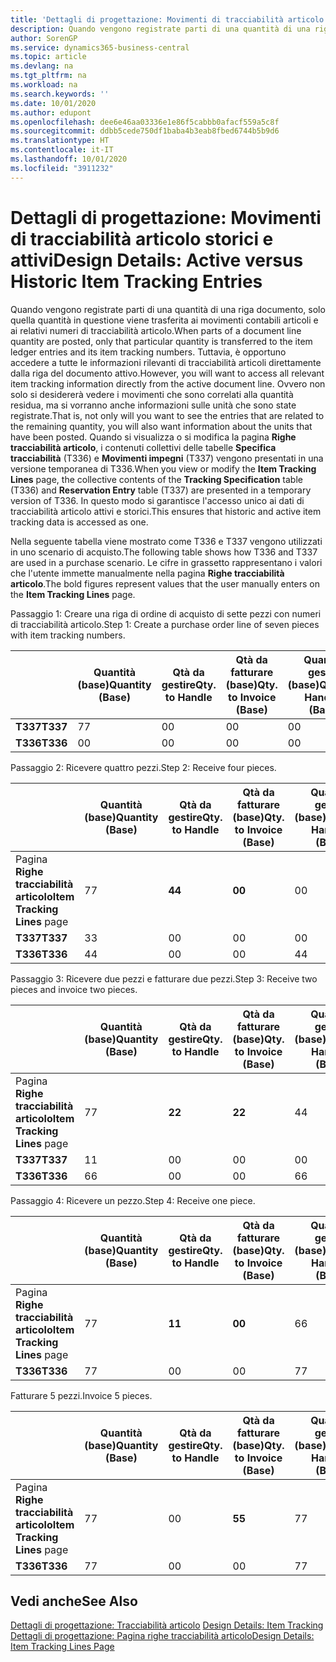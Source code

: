 ```yaml
---
title: 'Dettagli di progettazione: Movimenti di tracciabilità articolo storici e attivi | Microsoft Docs'
description: Quando vengono registrate parti di una quantità di una riga documento, solo quella quantità in questione viene trasferita ai movimenti contabili articoli e ai relativi numeri di tracciabilità articolo. Tuttavia, è opportuno accedere a tutte le informazioni rilevanti di tracciabilità articoli direttamente dalla riga del documento attivo. Ovvero non solo si desidererà vedere i movimenti che sono correlati alla quantità residua, ma si vorranno anche informazioni sulle unità che sono state registrate. Quando si visualizza o si modifica la pagina **Righe tracciabilità articolo**, i contenuti collettivi delle tabelle **Specifica tracciabilità** (T336) e **Movimenti impegni** (T337) vengono presentati in una versione temporanea di T336. In questo modo si garantisce l'accesso unico ai dati di tracciabilità articolo attivi e storici.
author: SorenGP
ms.service: dynamics365-business-central
ms.topic: article
ms.devlang: na
ms.tgt_pltfrm: na
ms.workload: na
ms.search.keywords: ''
ms.date: 10/01/2020
ms.author: edupont
ms.openlocfilehash: dee6e46aa03336e1e86f5cabbb0afacf559a5c8f
ms.sourcegitcommit: ddbb5cede750df1baba4b3eab8fbed6744b5b9d6
ms.translationtype: HT
ms.contentlocale: it-IT
ms.lasthandoff: 10/01/2020
ms.locfileid: "3911232"
---
```

# <a name="design-details-active-versus-historic-item-tracking-entries"></a><span data-ttu-id="f3f50-107">Dettagli di progettazione: Movimenti di tracciabilità articolo storici e attivi</span><span class="sxs-lookup"><span data-stu-id="f3f50-107">Design Details: Active versus Historic Item Tracking Entries</span></span>
<span data-ttu-id="f3f50-108">Quando vengono registrate parti di una quantità di una riga documento, solo quella quantità in questione viene trasferita ai movimenti contabili articoli e ai relativi numeri di tracciabilità articolo.</span><span class="sxs-lookup"><span data-stu-id="f3f50-108">When parts of a document line quantity are posted, only that particular quantity is transferred to the item ledger entries and its item tracking numbers.</span></span> <span data-ttu-id="f3f50-109">Tuttavia, è opportuno accedere a tutte le informazioni rilevanti di tracciabilità articoli direttamente dalla riga del documento attivo.</span><span class="sxs-lookup"><span data-stu-id="f3f50-109">However, you will want to access all relevant item tracking information directly from the active document line.</span></span> <span data-ttu-id="f3f50-110">Ovvero non solo si desidererà vedere i movimenti che sono correlati alla quantità residua, ma si vorranno anche informazioni sulle unità che sono state registrate.</span><span class="sxs-lookup"><span data-stu-id="f3f50-110">That is, not only will you want to see the entries that are related to the remaining quantity, you will also want information about the units that have been posted.</span></span> <span data-ttu-id="f3f50-111">Quando si visualizza o si modifica la pagina **Righe tracciabilità articolo**, i contenuti collettivi delle tabelle **Specifica tracciabilità** (T336) e **Movimenti impegni** (T337) vengono presentati in una versione temporanea di T336.</span><span class="sxs-lookup"><span data-stu-id="f3f50-111">When you view or modify the **Item Tracking Lines** page, the collective contents of the **Tracking Specification** table (T336) and **Reservation Entry** table (T337) are presented in a temporary version of T336.</span></span> <span data-ttu-id="f3f50-112">In questo modo si garantisce l'accesso unico ai dati di tracciabilità articolo attivi e storici.</span><span class="sxs-lookup"><span data-stu-id="f3f50-112">This ensures that historic and active item tracking data is accessed as one.</span></span>  

 <span data-ttu-id="f3f50-113">Nella seguente tabella viene mostrato come T336 e T337 vengono utilizzati in uno scenario di acquisto.</span><span class="sxs-lookup"><span data-stu-id="f3f50-113">The following table shows how T336 and T337 are used in a purchase scenario.</span></span> <span data-ttu-id="f3f50-114">Le cifre in grassetto rappresentano i valori che l'utente immette manualmente nella pagina **Righe tracciabilità articolo**.</span><span class="sxs-lookup"><span data-stu-id="f3f50-114">The bold figures represent values that the user manually enters on the **Item Tracking Lines** page.</span></span>  

 <span data-ttu-id="f3f50-115">Passaggio 1: Creare una riga di ordine di acquisto di sette pezzi con numeri di tracciabilità articolo.</span><span class="sxs-lookup"><span data-stu-id="f3f50-115">Step 1: Create a purchase order line of seven pieces with item tracking numbers.</span></span>  

||<span data-ttu-id="f3f50-116">**Quantità (base)**</span><span class="sxs-lookup"><span data-stu-id="f3f50-116">**Quantity (Base)**</span></span>|<span data-ttu-id="f3f50-117">**Qtà da gestire**</span><span class="sxs-lookup"><span data-stu-id="f3f50-117">**Qty. to Handle**</span></span>|<span data-ttu-id="f3f50-118">**Qtà da fatturare (base)**</span><span class="sxs-lookup"><span data-stu-id="f3f50-118">**Qty. to Invoice (Base)**</span></span>|<span data-ttu-id="f3f50-119">**Quantità gestita (base)**</span><span class="sxs-lookup"><span data-stu-id="f3f50-119">**Quantity Handled (Base)**</span></span>|<span data-ttu-id="f3f50-120">**Quantità fatturata (base)**</span><span class="sxs-lookup"><span data-stu-id="f3f50-120">**Quantity Invoiced (Base)**</span></span>|  
|-|----------------------------------------------|--------------------------------------------|------------------------------------------------------|-------------------------------------------------------|--------------------------------------------------------|  
|<span data-ttu-id="f3f50-121">**T337**</span><span class="sxs-lookup"><span data-stu-id="f3f50-121">**T337**</span></span>|<span data-ttu-id="f3f50-122">7</span><span class="sxs-lookup"><span data-stu-id="f3f50-122">7</span></span>|<span data-ttu-id="f3f50-123">0</span><span class="sxs-lookup"><span data-stu-id="f3f50-123">0</span></span>|<span data-ttu-id="f3f50-124">0</span><span class="sxs-lookup"><span data-stu-id="f3f50-124">0</span></span>|<span data-ttu-id="f3f50-125">0</span><span class="sxs-lookup"><span data-stu-id="f3f50-125">0</span></span>|<span data-ttu-id="f3f50-126">0</span><span class="sxs-lookup"><span data-stu-id="f3f50-126">0</span></span>|  
|<span data-ttu-id="f3f50-127">**T336**</span><span class="sxs-lookup"><span data-stu-id="f3f50-127">**T336**</span></span>|<span data-ttu-id="f3f50-128">0</span><span class="sxs-lookup"><span data-stu-id="f3f50-128">0</span></span>|<span data-ttu-id="f3f50-129">0</span><span class="sxs-lookup"><span data-stu-id="f3f50-129">0</span></span>|<span data-ttu-id="f3f50-130">0</span><span class="sxs-lookup"><span data-stu-id="f3f50-130">0</span></span>|<span data-ttu-id="f3f50-131">0</span><span class="sxs-lookup"><span data-stu-id="f3f50-131">0</span></span>|<span data-ttu-id="f3f50-132">0</span><span class="sxs-lookup"><span data-stu-id="f3f50-132">0</span></span>|  

 <span data-ttu-id="f3f50-133">Passaggio 2: Ricevere quattro pezzi.</span><span class="sxs-lookup"><span data-stu-id="f3f50-133">Step 2: Receive four pieces.</span></span>  

||<span data-ttu-id="f3f50-134">**Quantità (base)**</span><span class="sxs-lookup"><span data-stu-id="f3f50-134">**Quantity (Base)**</span></span>|<span data-ttu-id="f3f50-135">**Qtà da gestire**</span><span class="sxs-lookup"><span data-stu-id="f3f50-135">**Qty. to Handle**</span></span>|<span data-ttu-id="f3f50-136">**Qtà da fatturare (base)**</span><span class="sxs-lookup"><span data-stu-id="f3f50-136">**Qty. to Invoice (Base)**</span></span>|<span data-ttu-id="f3f50-137">**Quantità gestita (base)**</span><span class="sxs-lookup"><span data-stu-id="f3f50-137">**Quantity Handled (Base)**</span></span>|<span data-ttu-id="f3f50-138">**Quantità fatturata (base)**</span><span class="sxs-lookup"><span data-stu-id="f3f50-138">**Quantity Invoiced (Base)**</span></span>|  
|-|----------------------------------------------|--------------------------------------------|------------------------------------------------------|-------------------------------------------------------|--------------------------------------------------------|  
|<span data-ttu-id="f3f50-139">Pagina **Righe tracciabilità articolo**</span><span class="sxs-lookup"><span data-stu-id="f3f50-139">**Item Tracking Lines** page</span></span>|<span data-ttu-id="f3f50-140">7</span><span class="sxs-lookup"><span data-stu-id="f3f50-140">7</span></span>|<span data-ttu-id="f3f50-141">**4**</span><span class="sxs-lookup"><span data-stu-id="f3f50-141">**4**</span></span>|<span data-ttu-id="f3f50-142">**0**</span><span class="sxs-lookup"><span data-stu-id="f3f50-142">**0**</span></span>|<span data-ttu-id="f3f50-143">0</span><span class="sxs-lookup"><span data-stu-id="f3f50-143">0</span></span>|<span data-ttu-id="f3f50-144">0</span><span class="sxs-lookup"><span data-stu-id="f3f50-144">0</span></span>|  
|<span data-ttu-id="f3f50-145">**T337**</span><span class="sxs-lookup"><span data-stu-id="f3f50-145">**T337**</span></span>|<span data-ttu-id="f3f50-146">3</span><span class="sxs-lookup"><span data-stu-id="f3f50-146">3</span></span>|<span data-ttu-id="f3f50-147">0</span><span class="sxs-lookup"><span data-stu-id="f3f50-147">0</span></span>|<span data-ttu-id="f3f50-148">0</span><span class="sxs-lookup"><span data-stu-id="f3f50-148">0</span></span>|<span data-ttu-id="f3f50-149">0</span><span class="sxs-lookup"><span data-stu-id="f3f50-149">0</span></span>|<span data-ttu-id="f3f50-150">0</span><span class="sxs-lookup"><span data-stu-id="f3f50-150">0</span></span>|  
|<span data-ttu-id="f3f50-151">**T336**</span><span class="sxs-lookup"><span data-stu-id="f3f50-151">**T336**</span></span>|<span data-ttu-id="f3f50-152">4</span><span class="sxs-lookup"><span data-stu-id="f3f50-152">4</span></span>|<span data-ttu-id="f3f50-153">0</span><span class="sxs-lookup"><span data-stu-id="f3f50-153">0</span></span>|<span data-ttu-id="f3f50-154">0</span><span class="sxs-lookup"><span data-stu-id="f3f50-154">0</span></span>|<span data-ttu-id="f3f50-155">4</span><span class="sxs-lookup"><span data-stu-id="f3f50-155">4</span></span>|<span data-ttu-id="f3f50-156">0</span><span class="sxs-lookup"><span data-stu-id="f3f50-156">0</span></span>|  

 <span data-ttu-id="f3f50-157">Passaggio 3: Ricevere due pezzi e fatturare due pezzi.</span><span class="sxs-lookup"><span data-stu-id="f3f50-157">Step 3: Receive two pieces and invoice two pieces.</span></span>  

||<span data-ttu-id="f3f50-158">**Quantità (base)**</span><span class="sxs-lookup"><span data-stu-id="f3f50-158">**Quantity (Base)**</span></span>|<span data-ttu-id="f3f50-159">**Qtà da gestire**</span><span class="sxs-lookup"><span data-stu-id="f3f50-159">**Qty. to Handle**</span></span>|<span data-ttu-id="f3f50-160">**Qtà da fatturare (base)**</span><span class="sxs-lookup"><span data-stu-id="f3f50-160">**Qty. to Invoice (Base)**</span></span>|<span data-ttu-id="f3f50-161">**Quantità gestita (base)**</span><span class="sxs-lookup"><span data-stu-id="f3f50-161">**Quantity Handled (Base)**</span></span>|<span data-ttu-id="f3f50-162">**Quantità fatturata (base)**</span><span class="sxs-lookup"><span data-stu-id="f3f50-162">**Quantity Invoiced (Base)**</span></span>|  
|-|----------------------------------------------|--------------------------------------------|------------------------------------------------------|-------------------------------------------------------|--------------------------------------------------------|  
|<span data-ttu-id="f3f50-163">Pagina **Righe tracciabilità articolo**</span><span class="sxs-lookup"><span data-stu-id="f3f50-163">**Item Tracking Lines** page</span></span>|<span data-ttu-id="f3f50-164">7</span><span class="sxs-lookup"><span data-stu-id="f3f50-164">7</span></span>|<span data-ttu-id="f3f50-165">**2**</span><span class="sxs-lookup"><span data-stu-id="f3f50-165">**2**</span></span>|<span data-ttu-id="f3f50-166">**2**</span><span class="sxs-lookup"><span data-stu-id="f3f50-166">**2**</span></span>|<span data-ttu-id="f3f50-167">4</span><span class="sxs-lookup"><span data-stu-id="f3f50-167">4</span></span>|<span data-ttu-id="f3f50-168">0</span><span class="sxs-lookup"><span data-stu-id="f3f50-168">0</span></span>|  
|<span data-ttu-id="f3f50-169">**T337**</span><span class="sxs-lookup"><span data-stu-id="f3f50-169">**T337**</span></span>|<span data-ttu-id="f3f50-170">1</span><span class="sxs-lookup"><span data-stu-id="f3f50-170">1</span></span>|<span data-ttu-id="f3f50-171">0</span><span class="sxs-lookup"><span data-stu-id="f3f50-171">0</span></span>|<span data-ttu-id="f3f50-172">0</span><span class="sxs-lookup"><span data-stu-id="f3f50-172">0</span></span>|<span data-ttu-id="f3f50-173">0</span><span class="sxs-lookup"><span data-stu-id="f3f50-173">0</span></span>|<span data-ttu-id="f3f50-174">0</span><span class="sxs-lookup"><span data-stu-id="f3f50-174">0</span></span>|  
|<span data-ttu-id="f3f50-175">**T336**</span><span class="sxs-lookup"><span data-stu-id="f3f50-175">**T336**</span></span>|<span data-ttu-id="f3f50-176">6</span><span class="sxs-lookup"><span data-stu-id="f3f50-176">6</span></span>|<span data-ttu-id="f3f50-177">0</span><span class="sxs-lookup"><span data-stu-id="f3f50-177">0</span></span>|<span data-ttu-id="f3f50-178">0</span><span class="sxs-lookup"><span data-stu-id="f3f50-178">0</span></span>|<span data-ttu-id="f3f50-179">6</span><span class="sxs-lookup"><span data-stu-id="f3f50-179">6</span></span>|<span data-ttu-id="f3f50-180">2</span><span class="sxs-lookup"><span data-stu-id="f3f50-180">2</span></span>|  

 <span data-ttu-id="f3f50-181">Passaggio 4: Ricevere un pezzo.</span><span class="sxs-lookup"><span data-stu-id="f3f50-181">Step 4: Receive one piece.</span></span>  

||<span data-ttu-id="f3f50-182">**Quantità (base)**</span><span class="sxs-lookup"><span data-stu-id="f3f50-182">**Quantity (Base)**</span></span>|<span data-ttu-id="f3f50-183">**Qtà da gestire**</span><span class="sxs-lookup"><span data-stu-id="f3f50-183">**Qty. to Handle**</span></span>|<span data-ttu-id="f3f50-184">**Qtà da fatturare (base)**</span><span class="sxs-lookup"><span data-stu-id="f3f50-184">**Qty. to Invoice (Base)**</span></span>|<span data-ttu-id="f3f50-185">**Quantità gestita (base)**</span><span class="sxs-lookup"><span data-stu-id="f3f50-185">**Quantity Handled (Base)**</span></span>|<span data-ttu-id="f3f50-186">**Quantità fatturata (base)**</span><span class="sxs-lookup"><span data-stu-id="f3f50-186">**Quantity Invoiced (Base)**</span></span>|  
|-|----------------------------------------------|--------------------------------------------|------------------------------------------------------|-------------------------------------------------------|--------------------------------------------------------|  
|<span data-ttu-id="f3f50-187">Pagina **Righe tracciabilità articolo**</span><span class="sxs-lookup"><span data-stu-id="f3f50-187">**Item Tracking Lines** page</span></span>|<span data-ttu-id="f3f50-188">7</span><span class="sxs-lookup"><span data-stu-id="f3f50-188">7</span></span>|<span data-ttu-id="f3f50-189">**1**</span><span class="sxs-lookup"><span data-stu-id="f3f50-189">**1**</span></span>|<span data-ttu-id="f3f50-190">**0**</span><span class="sxs-lookup"><span data-stu-id="f3f50-190">**0**</span></span>|<span data-ttu-id="f3f50-191">6</span><span class="sxs-lookup"><span data-stu-id="f3f50-191">6</span></span>|<span data-ttu-id="f3f50-192">2</span><span class="sxs-lookup"><span data-stu-id="f3f50-192">2</span></span>|  
|<span data-ttu-id="f3f50-193">**T336**</span><span class="sxs-lookup"><span data-stu-id="f3f50-193">**T336**</span></span>|<span data-ttu-id="f3f50-194">7</span><span class="sxs-lookup"><span data-stu-id="f3f50-194">7</span></span>|<span data-ttu-id="f3f50-195">0</span><span class="sxs-lookup"><span data-stu-id="f3f50-195">0</span></span>|<span data-ttu-id="f3f50-196">0</span><span class="sxs-lookup"><span data-stu-id="f3f50-196">0</span></span>|<span data-ttu-id="f3f50-197">7</span><span class="sxs-lookup"><span data-stu-id="f3f50-197">7</span></span>|<span data-ttu-id="f3f50-198">2</span><span class="sxs-lookup"><span data-stu-id="f3f50-198">2</span></span>|  

 <span data-ttu-id="f3f50-199">Fatturare 5 pezzi.</span><span class="sxs-lookup"><span data-stu-id="f3f50-199">Invoice 5 pieces.</span></span>  

||<span data-ttu-id="f3f50-200">**Quantità (base)**</span><span class="sxs-lookup"><span data-stu-id="f3f50-200">**Quantity (Base)**</span></span>|<span data-ttu-id="f3f50-201">**Qtà da gestire**</span><span class="sxs-lookup"><span data-stu-id="f3f50-201">**Qty. to Handle**</span></span>|<span data-ttu-id="f3f50-202">**Qtà da fatturare (base)**</span><span class="sxs-lookup"><span data-stu-id="f3f50-202">**Qty. to Invoice (Base)**</span></span>|<span data-ttu-id="f3f50-203">**Quantità gestita (base)**</span><span class="sxs-lookup"><span data-stu-id="f3f50-203">**Quantity Handled (Base)**</span></span>|<span data-ttu-id="f3f50-204">**Quantità fatturata (base)**</span><span class="sxs-lookup"><span data-stu-id="f3f50-204">**Quantity Invoiced (Base)**</span></span>|  
|-|----------------------------------------------|--------------------------------------------|------------------------------------------------------|-------------------------------------------------------|--------------------------------------------------------|  
|<span data-ttu-id="f3f50-205">Pagina **Righe tracciabilità articolo**</span><span class="sxs-lookup"><span data-stu-id="f3f50-205">**Item Tracking Lines** page</span></span>|<span data-ttu-id="f3f50-206">7</span><span class="sxs-lookup"><span data-stu-id="f3f50-206">7</span></span>|<span data-ttu-id="f3f50-207">0</span><span class="sxs-lookup"><span data-stu-id="f3f50-207">0</span></span>|<span data-ttu-id="f3f50-208">**5**</span><span class="sxs-lookup"><span data-stu-id="f3f50-208">**5**</span></span>|<span data-ttu-id="f3f50-209">7</span><span class="sxs-lookup"><span data-stu-id="f3f50-209">7</span></span>|<span data-ttu-id="f3f50-210">2</span><span class="sxs-lookup"><span data-stu-id="f3f50-210">2</span></span>|  
|<span data-ttu-id="f3f50-211">**T336**</span><span class="sxs-lookup"><span data-stu-id="f3f50-211">**T336**</span></span>|<span data-ttu-id="f3f50-212">7</span><span class="sxs-lookup"><span data-stu-id="f3f50-212">7</span></span>|<span data-ttu-id="f3f50-213">0</span><span class="sxs-lookup"><span data-stu-id="f3f50-213">0</span></span>|<span data-ttu-id="f3f50-214">0</span><span class="sxs-lookup"><span data-stu-id="f3f50-214">0</span></span>|<span data-ttu-id="f3f50-215">7</span><span class="sxs-lookup"><span data-stu-id="f3f50-215">7</span></span>|<span data-ttu-id="f3f50-216">7</span><span class="sxs-lookup"><span data-stu-id="f3f50-216">7</span></span>|  

## <a name="see-also"></a><span data-ttu-id="f3f50-217">Vedi anche</span><span class="sxs-lookup"><span data-stu-id="f3f50-217">See Also</span></span>  
 <span data-ttu-id="f3f50-218">[Dettagli di progettazione: Tracciabilità articolo](design-details-item-tracking.md) </span><span class="sxs-lookup"><span data-stu-id="f3f50-218">[Design Details: Item Tracking](design-details-item-tracking.md) </span></span>  
 [<span data-ttu-id="f3f50-219">Dettagli di progettazione: Pagina righe tracciabilità articolo</span><span class="sxs-lookup"><span data-stu-id="f3f50-219">Design Details: Item Tracking Lines Page</span></span>](design-details-item-tracking-lines-window.md)
